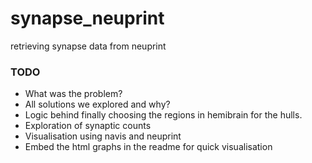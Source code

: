 # synapse_neuprint
retrieving synapse data from neuprint 

### TODO
- What was the problem?
- All solutions we explored and why?
- Logic behind finally choosing the regions in hemibrain  for the hulls.
- Exploration of synaptic counts
- Visualisation using navis and neuprint
- Embed the html graphs in the readme for quick visualisation
